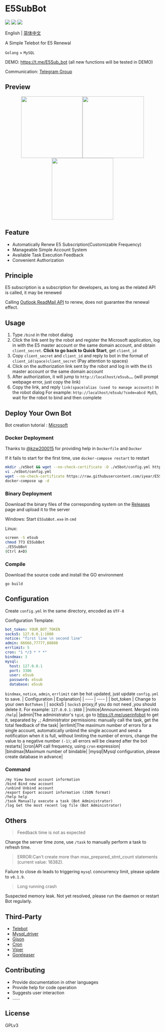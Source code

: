 # E5SubBot

![](https://img.shields.io/github/go-mod/go-version/iyear/E5SubBot?style=flat-square)
![](https://img.shields.io/badge/license-GPL-lightgrey.svg?style=flat-square)
![](https://img.shields.io/github/v/release/iyear/E5SubBot?color=green&style=flat-square)

English | [简体中文](https://github.com/iyear/E5SubBot/README_zhCN.md)

A Simple Telebot for E5 Renewal

`Golang` + `MySQL`

DEMO: https://t.me/E5Sub_bot (all new functions will be tested in DEMO)

Communication: [Telegram Group](https://t.me/e5subbot)

## Preview
<center class="half">
    <img src="https://raw.githubusercontent.com/iyear/E5SubBot/master/pics/bind.JPG" width="200"/><img src="https://raw.githubusercontent.com/iyear/E5SubBot/master/pics/my.JPG" width="200"/><img src="https://raw.githubusercontent.com/iyear/E5SubBot/master/pics/task.JPG" width="200"/>
</center>

## Feature

- Automatically Renew E5 Subscription(Customizable Frequency)
- Manageable Simple Account System
- Available Task Execution Feedback
- Convenient Authorization


## Principle

E5 subscription is a subscription for developers, as long as the related API is called, it may be renewed

Calling [Outlook ReadMail API](https://docs.microsoft.com/en-us/graph/api/user-list-messages?view=graph-rest-1.0&tabs=http) to renew, does not guarantee the renewal effect.

## Usage

1. Type `/bind` in the robot dialog
2. Click the link sent by the robot and register the Microsoft application, log in with the E5 master account or the same domain account, and obtain `client_secret`. **Click to go back to Quick Start**, get `client_id`
3. Copy `client_secret` and `client_id` and reply to bot in the format of `client_id(space)client_secret`
(Pay attention to spaces)
4. Click on the authorization link sent by the robot and log in with the `E5` master account or the same domain account
5. After authorization, it will jump to `http://localhost/e5sub……` (will prompt webpage error, just copy the link)
6. Copy the link, and reply `link(space)alias (used to manage accounts)` in the robot dialog
For example: `http://localhost/e5sub/?code=abcd MyE5`, wait for the robot to bind and then complete

## Deploy Your Own Bot 

Bot creation tutorial : [Microsoft](https://docs.microsoft.com/en-us/azure/bot-service/bot-service-channel-connect-telegram?view=azure-bot-service-4.0)

### Docker Deployment
Thanks to [@kzw200015](https://github.com/kzw200015) for providing help in `Dockerfile` and `Docker`

If it fails to start for the first time, use `docker-compose restart` to restart
```bash
mkdir ./e5bot && wget --no-check-certificate -O ./e5bot/config.yml https://raw.githubusercontent.com/iyear/E5SubBot/master/config.yml.example
vi ./e5bot/config.yml
wget --no-check-certificate https://raw.githubusercontent.com/iyear/E5SubBot/master/docker-compose.yml
docker-compose up -d
```
### Binary Deployment

Download the binary files of the corresponding system on the [Releases](https://github.com/iyear/E5SubBot/releases) page and upload it to the server

Windows: Start `E5SubBot.exe` in `cmd`

Linux: 

```bash
screen -S e5sub
chmod 773 E5SubBot
./E5SubBot
(Ctrl A+D)
```
### Compile

Download the source code and install the GO environment

```shell
go build
```

## Configuration

Create `config.yml` in the same directory, encoded as `UTF-8`

Configuration Template:

```yaml
bot_token: YOUR_BOT_TOKEN
socks5: 127.0.0.1:1080
notice: "first line \n second line"
admin: 66666,77777,88888
errlimit: 5
cron: "1 */3 * * *"
bindmax: 3
mysql:
  host: 127.0.0.1
  port: 3306
  user: e5sub
  password: e5sub
  database: e5sub
```

`bindmax`, `notice`, `admin`, `errlimit` can be hot updated, just update `config.yml` to save.
|  Configuration   | Explanation|
|  ----  | ----  |
| bot_token  | Change to your own `BotToken` |
| socks5  | `Socks5` proxy,if you do not need ,you should delete it. For example: `127.0.0.1:1080` |
|notice|Announcement. Merged into `/help`|
|admin|The administrator's `tgid`, go to https://t.me/userinfobot to get it, separated by `,`; Administrator permissions: manually call the task, get the total feedback of the task|
|errlimit|The maximum number of errors for a single account, automatically unbind the single account and send a notification when it is full, without limiting the number of errors, change the value to a negative number `(-1)`; all errors will be cleared after the bot restarts|
|cron|API call frequency, using `cron` expression|
|bindmax|Maximum number of bindable|
|mysql|Mysql configuration, please create database in advance|

### Command
```
/my View bound account information
/bind Bind new account
/unbind Unbind account
/export Export account information (JSON format)
/help help
/task Manually execute a task (Bot Administrator)
/log Get the most recent log file (Bot Administrator)
```
## Others
> Feedback time is not as expected

Change the server time zone, use `/task` to manually perform a task to refresh time.

> ERROR:Can't create more than max_prepared_stmt_count statements (current value: 16382).

Failure to close `db` leads to triggering `mysql` concurrency limit, please update to `v0.1.9`.

> Long running crash

Suspected memory leak. Not yet resolved, please run the daemon or restart Bot regularly.

## Third-Party
- [Telebot](https://gopkg.in/tucnak/telebot)
- [Mysql_driver](https://github.com/go-sql-driver/mysql)
- [Gjson](https://github.com/tidwall/gjson)
- [Cron](https://github.com/robfig/cron/)
- [Viper](https://github.com/spf13/viper)
- [Goreleaser](https://https://github.com/goreleaser/goreleaser)

## Contributing
- Provide documentation in other languages
- Provide help for code operation
- Suggests user interaction
- ……
## License

GPLv3 
